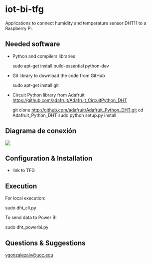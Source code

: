 # iot-bi-tfg

Applications to connect humidity and temperature sensor DHT11 to a Raspberry Pi.

## Needed software
- Python and compilers libraries

  sudo apt-get install build-essential python-dev

- Git library to download the code from GitHub

  sudo apt-get install git

- Circuit Python library from Adafruit https://github.com/adafruit/Adafruit_CircuitPython_DHT

  git clone http://github.com/adafruit/Adafruit_Python_DHT.git
  cd Adafruit_Python_DHT
  sudo python setup.py install

## Diagrama de conexión
![](https://uoc0-my.sharepoint.com/:i:/g/personal/vgonzalezalv_uoc_edu/EWwsiIxEL39Cj5mkklrk-iwBzzCpxwZmXAVa2vSfNKa_Mw?e=zf68P3)

## Configuration & Installation

- link to TFG

## Execution
For local execution:

  sudo dht_cli.py

To send data to Power BI

  sudo dht_powerbi.py

## Questions & Suggestions
vgonzalezalv@uoc.edu